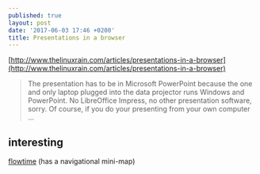 ```yaml
---
published: true
layout: post
date: '2017-06-03 17:46 +0200'
title: Presentations in a browser
---
```

[http://www.thelinuxrain.com/articles/presentations-in-a-browser](http://www.thelinuxrain.com/articles/presentations-in-a-browser)

> The presentation has to be in Microsoft PowerPoint because the one and only laptop plugged into the data projector runs Windows and PowerPoint. No LibreOffice Impress, no other presentation software, sorry. Of course, if you do your presenting from your own computer ...

## interesting

[flowtime](http://flowtime-js.marcolago.com/#/section-1/page-1) (has a navigational mini-map)

